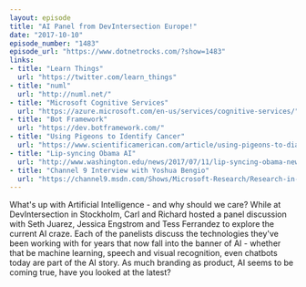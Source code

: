 ```yaml
---
layout: episode
title: "AI Panel from DevIntersection Europe!"
date: "2017-10-10"
episode_number: "1483"
episode_url: "https://www.dotnetrocks.com/?show=1483"
links:
- title: "Learn Things"
  url: "https://twitter.com/learn_things"
- title: "numl"
  url: "http://numl.net/"
- title: "Microsoft Cognitive Services"
  url: "https://azure.microsoft.com/en-us/services/cognitive-services/"
- title: "Bot Framework"
  url: "https://dev.botframework.com/"
- title: "Using Pigeons to Identify Cancer"
  url: "https://www.scientificamerican.com/article/using-pigeons-to-diagnose-cancer/"
- title: "Lip-syncing Obama AI"
  url: "http://www.washington.edu/news/2017/07/11/lip-syncing-obama-new-tools-turn-audio-clips-into-realistic-video/"
- title: "Channel 9 Interview with Yoshua Bengio"
  url: "https://channel9.msdn.com/Shows/Microsoft-Research/Research-in-Focus-Deep-Learning-Research-and-the-Future-of-AI"
---
```


What's up with Artificial Intelligence - and why should we care? While at DevIntersection in Stockholm, Carl and Richard hosted a panel discussion with Seth Juarez, Jessica Engstrom and Tess Ferrandez to explore the current AI craze. Each of the panelists discuss the technologies they've been working with for years that now fall into the banner of AI - whether that be machine learning, speech and visual recognition, even chatbots today are part of the AI story. As much branding as product, AI seems to be coming true, have you looked at the latest?
